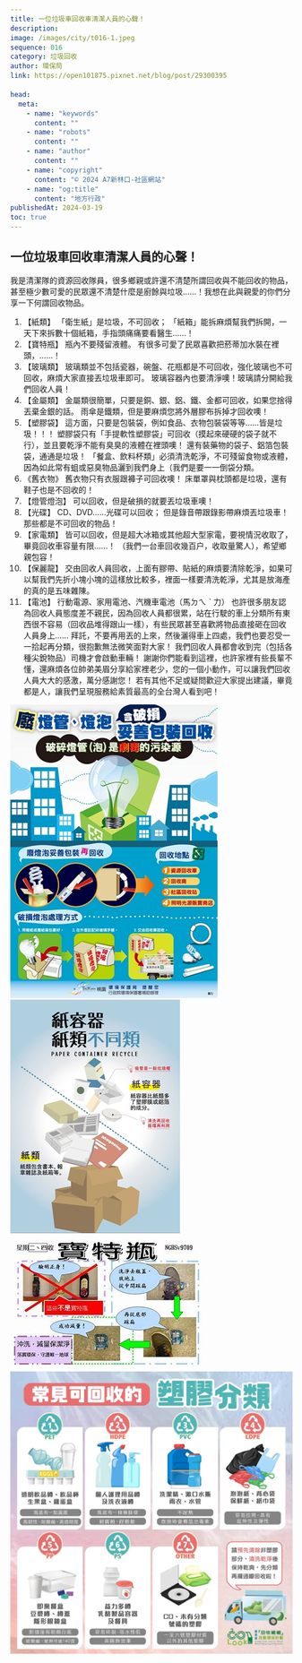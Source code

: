 ```yaml
---
title: 一位垃圾車回收車清潔人員的心聲！
description:
image: /images/city/t016-1.jpeg
sequence: 016
category: 垃圾回收
author: 環保局
link: https://open101875.pixnet.net/blog/post/29300395

head:
  meta:
    - name: "keywords"
      content: ""
    - name: "robots"
      content: ""
    - name: "author"
      content: ""
    - name: "copyright"
      content: "© 2024 A7新林口-社區網站"
    - name: "og:title"
      content: "地方行政"
publishedAt: 2024-03-19
toc: true
---
```


## 一位垃圾車回收車清潔人員的心聲！

我是清潔隊的資源回收隊員，很多鄉親或許還不清楚所謂回收與不能回收的物品，甚至極少數可愛的民眾還不清楚什麼是廚餘與垃圾……！我想在此與親愛的你們分享一下何謂回收物品。

1. 【紙類】
   「衛生紙」是垃圾，不可回收；
   「紙箱」能拆麻煩幫我們拆開，一天下來拆數十個紙箱，手指頭痛痛要看醫生……！
2. 【寶特瓶】
   瓶內不要殘留液體。
   有很多可愛了民眾喜歡把菸蒂加水裝在裡頭，……！
3. 【玻璃類】
   玻璃類並不包括瓷器，碗盤、花瓶都是不可回收，強化玻璃也不可回收，麻煩大家直接丟垃圾車即可。
   玻璃容器內也要清淨噢！玻璃請分開給我們回收人員！
4. 【金屬類】
   金屬類很簡單，只要是銅、銀、鋁、鐵、金都可回收，如果您捨得丟棄金銀的話。
   雨傘是鐵類，但是要麻煩您將外層膠布拆掉才回收噢！
5. 【塑膠袋】
   這方面，只要是包裝袋，例如食品、衣物包裝袋等等……皆是垃圾！！！
   塑膠袋只有「手提軟性塑膠袋」可回收（摸起來硬硬的袋子就不行），並且要乾淨不能有臭臭的液體在裡頭噢！
   還有裝藥物的袋子、鋁箔包裝袋，通通是垃圾！
   「餐盒、飲料杯類」必須清洗乾淨，不可殘留食物或液體，因為如此常有蛆或惡臭物品灑到我們身上（我們是要一一倒袋分類。
6. 《舊衣物》
   舊衣物只有衣服跟褲子可回收噢！
   床單罩與枕頭都是垃圾，還有鞋子也是不回收的！
7. 【燈管燈泡】
   可以回收，但是破損的就要丟垃圾車噢！
8. 【光碟】
   CD、DVD……光碟可以回收；
   但是錄音帶跟錄影帶麻煩丟垃圾車！那些都是不可回收的物品！
9. 【家電類】
   皆可以回收，但是超大冰箱或其他超大型家電，要視情況收取了，畢竟回收車容量有限……！
   （我們一台車回收幾百户，收取量驚人），希望鄉親包容！
10. 【保麗龍】
    交由回收人員回收，上面有膠帶、貼紙的麻煩要清除乾淨，如果可以幫我們先折小塊小塊的這樣放比較多，裡面一樣要清洗乾淨，尤其是放海產的真的是五味雜陳。
11. 【電池】
    行動電源、家用電池、汽機車電池（馬ㄉㄟ ˋ 力）
    也許很多朋友認為回收人員態度差不親民，因為回收人員都很累，站在行駛的車上分類所有東西很不容易（回收品堆得跟山一樣），有些民眾甚至喜歡將物品直接砸在回收人員身上……
    拜託，不要再用丟的上來，然後灑得車上四處，我們也要忍受一一拾起再分類，很抱歉無法微笑面對大家！
    我們回收人員都會收到完（包括各種尖銳物品）司機才會啟動車輛！
    謝謝你們能看到這裡，也許家裡有些長輩不懂，還麻煩各位帥弟美眉分享給家裡老少，您的一個小動作，可以讓我們回收人員大大的感激，萬分感謝您！
    若有其他不足或疑問歡迎大家提出建議，畢竟都是人，讓我們呈現服務給素質最高的全台灣人看到吧！

![t016-1.jpeg](/images/city/t016-2.jpeg)
![t016-1.jpeg](/images/city/t016-3.jpeg)
![t016-1.jpeg](/images/city/t016-4.jpeg)
![t016-1.jpeg](/images/city/t016-5.jpeg)
